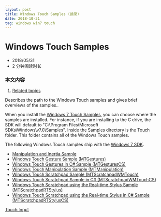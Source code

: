 ```yaml
---
layout: post
title: Windows Touch Samples (摘录)
date: 2018-10-31
tag: windows win7 touch
---
```


# Windows Touch Samples

*   2018/05/31
*   2 分钟阅读时长


### 本文内容

1.  [Related topics](https://docs.microsoft.com/zh-cn/windows/desktop/wintouch/windows-touch-samples#related-topics)


Describes the path to the Windows Touch samples and gives brief overviews of the samples..

When you install the [Windows 7 Touch Samples](http://go.microsoft.com/fwlink/p/?LinkID=329034), you can choose where the samples are installed. For instance, if you are installing to the C drive, the SDK will default to "C:\Program Files\Microsoft SDKs\Windows\v7.0\Samples". Inside the Samples directory is the Touch folder. This folder contains all of the Windows Touch samples.

The following Windows Touch samples ship with the [Windows 7 SDK](http://go.microsoft.com/fwlink/p/?LinkID=329034).

*   [Manipulation and Inertia Sample](https://docs.microsoft.com/zh-cn/windows/desktop/wintouch/manipulation-and-inertia-sample)
*   [Windows Touch Gesture Sample (MTGestures)](https://docs.microsoft.com/zh-cn/windows/desktop/wintouch/windows-touch-gesture-sample--mtgestures-)
*   [Windows Touch Gestures in C# Sample (MTGesturesCS)](https://docs.microsoft.com/zh-cn/windows/desktop/wintouch/windows-touch-gestures-in-c--sample--mtgesturescs-)
*   [Windows Touch Manipulation Sample (MTManipulation)](https://docs.microsoft.com/zh-cn/windows/desktop/wintouch/windows-touch-manipulation-sample--mtmanipulation-)
*   [Windows Touch Scratchpad Sample (MTScratchpadWMTouch)](https://docs.microsoft.com/zh-cn/windows/desktop/wintouch/windows-touch-scratchpad-sample--mtscratchpadwmtouch-)
*   [Windows Touch Scratchpad Sample in C# (MTScratchpadWMTouchCS)](https://docs.microsoft.com/zh-cn/windows/desktop/wintouch/windows-touch-scratchpad-sample-in-c---mtscratchpadwmtouchcs-)
*   [Windows Touch Scratchpad using the Real-time Stylus Sample (MTScratchpadRTStylus)](https://docs.microsoft.com/zh-cn/windows/desktop/wintouch/windows-touch-scratchpad-using-the-real-time-stylus-sample--mtscratchpadrtstylus-)
*   [Windows Touch Scratchpad using the Real-time Stylus in C# Sample (MTScratchpadRTStylusCS)](https://docs.microsoft.com/zh-cn/windows/desktop/wintouch/windows-touch-scratchpad-using-the-real-time-stylus-in-c--sample--mtscratchpadrtstyluscs-)


[Touch Input](https://docs.microsoft.com/zh-cn/windows/desktop/wintouch/windows-touch-portal)


